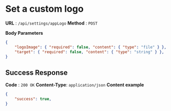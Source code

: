 # Set a custom logo

**URL** : `/api/settings/appLogo`
**Method** : `POST`

**Body Parameters**
```json
{
    "logoImage": { "required": false, "content": { "type": "file" } },
    "target": { "required": false, "content": { "type": "string" } },
}
```

## Success Response
**Code** : `200 OK`
**Content-Type**: `application/json`
**Content example**
```json
{
    "success": true,
}
```